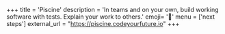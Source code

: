+++
title = 'Piscine'
description = 'In teams and on your own, build working software with tests. Explain your work to others.'
emoji= '🐠'
menu = ['next steps']
external_url = "https://piscine.codeyourfuture.io"
+++
